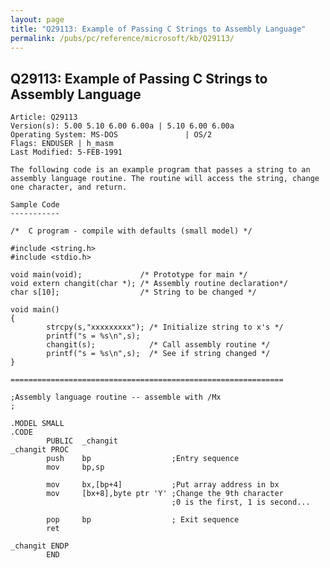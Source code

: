```yaml
---
layout: page
title: "Q29113: Example of Passing C Strings to Assembly Language"
permalink: /pubs/pc/reference/microsoft/kb/Q29113/
---
```


## Q29113: Example of Passing C Strings to Assembly Language

	Article: Q29113
	Version(s): 5.00 5.10 6.00 6.00a | 5.10 6.00 6.00a
	Operating System: MS-DOS               | OS/2
	Flags: ENDUSER | h_masm
	Last Modified: 5-FEB-1991
	
	The following code is an example program that passes a string to an
	assembly language routine. The routine will access the string, change
	one character, and return.
	
	Sample Code
	-----------
	
	/*  C program - compile with defaults (small model) */
	
	#include <string.h>
	#include <stdio.h>
	
	void main(void);             /* Prototype for main */
	void extern changit(char *); /* Assembly routine declaration*/
	char s[10];                  /* String to be changed */
	
	void main()
	{
	        strcpy(s,"xxxxxxxxx"); /* Initialize string to x's */
	        printf("s = %s\n",s);
	        changit(s);            /* Call assembly routine */
	        printf("s = %s\n",s);  /* See if string changed */
	}
	
	=============================================================
	
	;Assembly language routine -- assemble with /Mx
	;
	
	.MODEL SMALL
	.CODE
	        PUBLIC  _changit
	_changit PROC
	        push    bp                  ;Entry sequence
	        mov     bp,sp
	
	        mov     bx,[bp+4]           ;Put array address in bx
	        mov     [bx+8],byte ptr 'Y' ;Change the 9th character
	                                    ;0 is the first, 1 is second...
	
	        pop     bp                  ; Exit sequence
	        ret
	
	_changit ENDP
	        END
